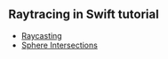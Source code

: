 ## Raytracing in Swift tutorial

- [Raycasting](ray-casting)
- [Sphere Intersections](sphere-intersections)
